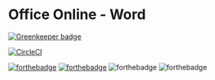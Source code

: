 # Office Online - Word  

[![Greenkeeper badge](https://badges.greenkeeper.io/SimplyCodin/OfficeOnlineWord.svg)](https://greenkeeper.io/)

[![CircleCI](https://circleci.com/gh/SimplyCodin/OfficeOnlineWord/tree/master.svg?style=svg)](https://circleci.com/gh/SimplyCodin/OfficeOnlineWord/tree/master)

[![forthebadge](http://forthebadge.com/images/badges/uses-html.svg)](https://developer.mozilla.org/html)
[![forthebadge](http://forthebadge.com/images/badges/uses-js.svg)](https://developer.mozilla.org/js)
![forthebadge](http://forthebadge.com/images/badges/designed-in-ms-paint.svg)
![forthebadge](http://forthebadge.com/images/badges/powered-by-responsibility.svg)
